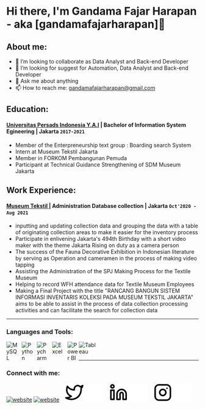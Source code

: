 # Hi there, I'm Gandama Fajar Harapan - aka [gandamafajarharapan]👋
## About me:

- 👯 I’m looking to collaborate as Data Analyst and Back-end Developer
- 🤔 I’m looking for suggest for Automation, Data Analyst and Back-end Developer
- 💬 Ask me about anything
- 📫 How to reach me: gandamafajarharapan@gmail.com

## Education:

#### [Universitas Persads Indonesia Y.A.I](https://www.upi-yai.ac.id) | Bachelor of Information System Egineering | Jakarta `2017-2021`
   - Member of the Enterpreneurship text group : Boarding search System
   - Intern at Museum Tekstil Jakarta 
   - Member in FORKOM Pembangunan Pemuda
   - Participant at Technical Guidance Strengthening of SDM Museum Jakarta



## Work Experience:
####  [Museum Tekstil ](https://www.instagram.com/museum_tekstiljkt/?hl=en) | Administration Database collection | Jakarta `Oct'2020 - Aug 2021`
   - inputting and updating collection data and grouping the data with a table of originating collection areas to make it easier for the inventory process
   - Participate in enlivening Jakarta's 494th Birthday with a short video maker with the theme Jakarta Rising on duty as a camera person
   - The success of the Fauna Decorative Exhibition in Indonesian literature by serving as Operation and cameramen in the process of making video tapping
   - Assisting the Administration of the SPJ Making Process for the Textile Museum
   - Helping to record WFH attendance data for Textile Museum Employees
   - Making a Final Project with the title "RANCANG BANGUN SISTEM INFORMASI INVENTARIS KOLEKSI PADA MUSEUM TEKSTIL JAKARTA" aims to be able to assist in the process of data collection processing activities and can facilitate the search for collection data

---

### Languages and Tools:

[<img align="left" alt="MySQL" width="30px" src="https://cdn.jsdelivr.net/gh/devicons/devicon/icons/mysql/mysql-original.svg" style="padding-right:10px;" />][webdev]
[<img align="left" alt="Python" width="30px" src="https://upload.wikimedia.org/wikipedia/commons/thumb/c/c3/Python-logo-notext.svg/110px-Python-logo-notext.svg.png?20100317150552" style="padding-right:10px;" />][webdev]
[<img align="left" alt="Pycharm" width="30px" src="https://upload.wikimedia.org/wikipedia/commons/thumb/1/1d/PyCharm_Icon.svg/220px-PyCharm_Icon.svg.png" style="padding-right:10px;" />][webdev]
[<img align="left" alt="Excel" width="30px" src="https://is2-ssl.mzstatic.com/image/thumb/Purple126/v4/a8/fd/5a/a8fd5a84-c6f1-355f-3b9f-6e86598efaa3/XCEL.png/1200x630bb.png" style="padding-right:10px;" />][webdev]
[<img align="left" alt="Power BI" width="30px" src="https://powerbi.microsoft.com/pictures/application-logos/svg/powerbi.svg" style="padding-right:0px;" />][webdev]
[<img align="left" alt="Tableau" width="50px" src="https://logos-world.net/wp-content/uploads/2021/10/Tableau-Symbol.png" style="padding-right:10px;" />][webdev]

<br />
<br />

---
### Connect with me:

[![website](./img/google-light.svg)](https://linktr.ee/gandamafajarharapan#gh-light-mode-only)
[![website](./img/google-dark.svg)](https://linktr.ee/gandamafajarharapan#gh-dark-mode-only)
&nbsp;&nbsp;
[![website](./img/twitter-light.svg)](https://twitter.com/gandamak6r#gh-light-mode-only)
[![website](./img/twitter-dark.svg)](https://twitter.com/gandamak6r#gh-dark-mode-only)
&nbsp;&nbsp;
[![website](./img/linkedin-light.svg)](https://www.linkedin.com/in/gandamafajarharapan#gh-light-mode-only)
[![website](./img/linkedin-dark.svg)](https://www.linkedin.com/in/gandamafajarharapan#gh-dark-mode-only)
&nbsp;&nbsp;
[![website](./img/instagram-light.svg)](https://instagram.com/gandamacirrillo#gh-light-mode-only)
[![website](./img/instagram-dark.svg)](https://instagram.com/gandamacirrillo#gh-dark-mode-only)



[webdev]: https://github.com/Gandamafajarharapan/Gandamafajarharapan
